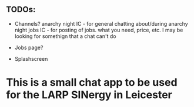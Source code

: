 ## TODOs:
- Channels?
anarchy night IC - for general chatting about/during anarchy night
jobs IC - for posting of jobs. what you need, price, etc. I may be looking for somethign that a chat can't do

- Jobs page?

- Splashscreen

# This is a small chat app to be used for the LARP SINergy in Leicester
